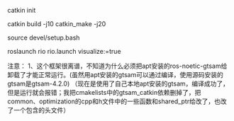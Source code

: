 catkin init

catkin build -j10
catkin_make -j20

source devel/setup.bash


roslaunch rio rio.launch visualize:=true

注意：
1、这个框架很离谱，不知道为什么必须把apt安装的ros-noetic-gtsam给卸载了才能正常运行。(虽然用apt安装的gtsam可以通过编译，使用源码安装的gtsam是gtsam-4.2.0)
（现在是使用了自己本地apt安装的gtsam，编译成功了，但是运行就会报错；我把cmakelists中的gtsam_catkin依赖删掉了，把common、optimization的cpp和h文件中的一些函数和shared_ptr给改了，也改了一个包含的头文件）